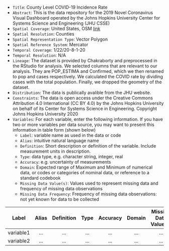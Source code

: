 - `Title`: County Level COVID-19 Incidence Rate
- `Abstract`: This is the data repository for the 2019 Novel Coronavirus Visual Dashboard operated by the Johns Hopkins University Center for Systems Science and Engineering (JHU CSSE)
- `Spatial Coverage`: United States, OSM [link](https://www.openstreetmap.org/relation/148838#map=3/36.46/-80.16)
- `Spatial Resolution`: Counties
- `Spatial Representation Type`: Vector Polygon
- `Spatial Reference System`: Mercator
- `Temporal Coverage`: 1/22/20-8-1-20
- `Temporal Resolution`: N/A
- `Lineage`: The dataset is provided by Chakraborty and preprocessed in the RStudio for analysis. 
We selected columns that are relevant to our analysis. They are POP_ESTIMA and Confirmed, which we then renamed to pop and cases respectively.
We calculated the COVID rate by dividing cases with the total population. 
Finally, we dropped the geometry of the dataset.
- `Distribution`: The data is publically avalible from the JHU website.
- `Constraints`: The data is open access under the Creative Commons Attribution 4.0 International (CC BY 4.0) by the Johns Hopkins University on behalf of its Center for Systems Science in Engineering. Copyright Johns Hopkins University 2020
- `Variables`: For each variable, enter the following information. If you have two or more variables per data source, you may want to present this information in table form (shown below)
  - `Label`: variable name as used in the data or code
  - `Alias`: intuitive natural language name
  - `Definition`: Short description or definition of the variable. Include measurement units in description.
  - `Type`: data type, e.g. character string, integer, real
  - `Accuracy`: e.g. uncertainty of measurements
  - `Domain`: Expected range of Maximum and Minimum of numerical data, or codes or categories of nominal data, or reference to a standard codebook
  - `Missing Data Value(s)`: Values used to represent missing data and frequency of missing data observations
  - `Missing Data Frequency`: Frequency of missing data observations: not yet known for data to be collected

| Label | Alias | Definition | Type | Accuracy | Domain | Missing Data Value(s) | Missing Data Frequency |
| :--: | :--: | :--: | :--: | :--: | :--: | :--: | :--: |
| variable1 | ... | ... | ... | ... | ... | ... | ... |
| variable2 | ... | ... | ... | ... | ... | ... | ... |
